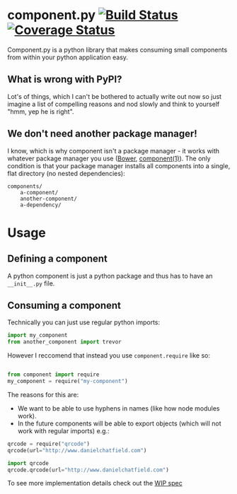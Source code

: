 # component.py [![Build Status](https://travis-ci.org/import/component.py.png)](https://travis-ci.org/import/component.py) [![Coverage Status](https://coveralls.io/repos/import/component.py/badge.png?branch=master)](https://coveralls.io/r/import/component.py?branch=master)




Component.py is a python library that makes consuming small components from within your python application easy.

## What is wrong with PyPI?

Lot's of things, which I can't be bothered to actually write out now so just imagine a list of compelling reasons and nod slowly and think to yourself 
"hmm, yep he is right".

## We don't need another package manager!

I know, which is why component isn't a package manager - it works with whatever package manager you use ([Bower](http://bower.io/), [component(1)](https://github.com/component/component/)). The only condition is that your package manager installs all components into a single, flat directory (no nested dependencies):

```
components/
    a-component/
    another-component/
    a-dependency/
```

# Usage

## Defining a component

A python component is just a python package and thus has to have an `__init__.py` file.

## Consuming a component

Technically you can just use regular python imports:

```python
import my_component
from another_component import trevor
```

However I reccomend that instead you use `component.require` like so:

```python

from component import require
my_component = require("my-component")
```

The reasons for this are:

* We want to be able to use hyphens in names (like how node modules work).
* In the future components will be able to export objects (which will not work with regular imports) e.g.:

```python
qrcode = require("qrcode")
qrcode(url="http://www.danielchatfield.com")
```

```python
import qrcode
qrcode.qrcode(url="http://www.danielchatfield.com")
```


To see more implementation details check out the [WIP spec](https://github.com/import/component.py/wiki/Spec-for-Component.py)